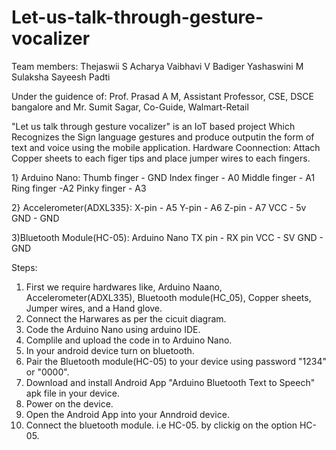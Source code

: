 # Let-us-talk-through-gesture-vocalizer

Team members:
Thejaswii S Acharya
Vaibhavi V Badiger
Yashaswini M
Sulaksha Sayeesh Padti

Under the guidence of:
Prof. Prasad A M, Assistant Professor, CSE, DSCE bangalore
and
Mr. Sumit Sagar, Co-Guide, Walmart-Retail

"Let us talk through gesture vocalizer" is an IoT based project Which Recognizes the Sign language gestures and produce outputin the form of text and voice using the mobile application.
Hardware Coonnection:
Attach Copper sheets to each figer tips and place jumper wires to each fingers.

1} Arduino Nano:
Thumb finger - GND
Index finger - A0
Middle finger - A1
Ring finger -A2
Pinky finger - A3

2} Accelerometer(ADXL335}:
X-pin - A5
Y-pin - A6
Z-pin - A7
VCC   - 5v
GND   - GND

3)Bluetooth Module(HC-05):
Arduino Nano TX pin - RX pin
VCC  - SV
GND   - GND

Steps:
1) First we require hardwares like, Arduino Naano, Accelerometer(ADXL335), Bluetooth module(HC_05), Copper sheets, Jumper wires, and a Hand glove.
2) Connect the Harwares as per the cicuit diagram.
3) Code the Arduino Nano using arduino IDE.
4) Complile and upload the code in to Arduino Nano.
5) In your android device turn on bluetooth.
6) Pair the Bluetooth module(HC-05) to your device using password "1234" or "0000".
7) Download and install Android App "Arduino Bluetooth Text to Speech" apk file in your device.
8) Power on the device.
9) Open the Android App into your Anndroid device.
10) Connect the bluetooth module. i.e HC-05. by clickig on the option HC-05.
